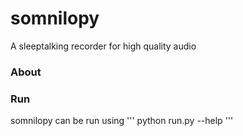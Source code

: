# somnilopy
A sleeptalking recorder for high quality audio

### About


### Run
somnilopy can be run using
'''
python run.py --help
'''
